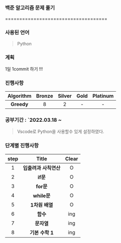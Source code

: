 ### 백준 알고리즘 문제 풀기
====================================
### 사용된 언어
> Python

### 계획
<p> 1일 1commit 하기 !!!</p>

### 진행사항
|      Algorithm       | Bronze | Silver | Gold | Platinum
|:---------------------:|:---:|:---:|:-----:|:-------------------:|
| <b>Greedy</b> |  8  |  2  |   -   |          -          |

### 공부기간 : `2022.03.18 ~
> Vscode로 Python을 사용할수 있게 설정하였다.

### 단계별 진행사항

|      step       | Title | Clear |
|:---------------------:|:---:|:---:|
| 1 | <b>입출려과 사칙연산</b> |  O  |
| 2 | <b>if문</b> |  O  |
| 3 | <b>for문</b> |  O  |
| 4 | <b>while문</b> |  O  |
| 5 | <b>1차원 배열</b> |  O  |
| 6 | <b>함수</b> |  ing  |
| 7 | <b>문자열</b> |  ing  |
| 8 | <b>기본 수학 1</b> |  ing  |
